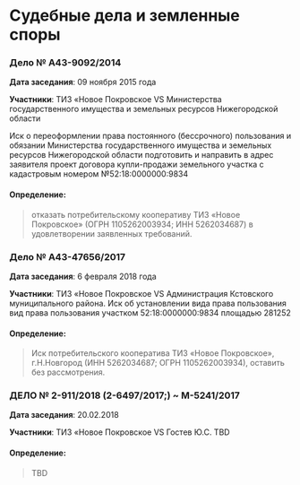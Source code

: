 # Судебные дела и земленные споры

### Дело № А43-9092/2014

[](http://kad.arbitr.ru/Card/54a2618f-b288-44c2-a4e0-43fc6fb4b864)

**Дата заседания**: 09 ноября 2015 года

**Участники**: ТИЗ «Новое Покровское VS Министерства государственного имущества и земельных ресурсов Нижегородской
области

Иск о переоформлении права постоянного (бессрочного) пользования и обязании Министерства государственного
имущества и земельных ресурсов Нижегородской области подготовить и направить в адрес
заявителя проект договора купли-продажи земельного участка с кадастровым номером №52:18:0000000:9834

#### Определение: 
> отказать потребительскому кооперативу ТИЗ «Новое Покровское» (ОГРН 1105262003934; ИНН 5262034687) в удовлетворении заявленных требований.



### Дело № А43-47656/2017

[](http://kad.arbitr.ru/Card/adfead24-2186-4ad9-946d-2dd11e34f2f1)

**Дата заседания**: 6 февраля 2018 года

**Участники**: ТИЗ «Новое Покровское VS Администрация Кстовского муниципального района.
Иск об установлении вида права пользования вид права пользования участком 52:18:0000000:9834 площадью 281252

#### Определение: 
> Иск потребительского кооператива ТИЗ «Новое Покровское», г.Н.Новгород (ИНН 5262034687; ОГРН 1105262003934), оставить без рассмотрения.


### ДЕЛО № 2-911/2018 (2-6497/2017;) ~ М-5241/2017

[](https://sovetsky--nnov.sudrf.ru/modules.php?name=sud_delo&srv_num=1&name_op=case&case_id=293881640&result=1&delo_id=1540005&new=)

**Дата заседания**: 20.02.2018

**Участники**: ТИЗ «Новое Покровское VS Гостев Ю.С.
TBD

#### Определение: 
> TBD


